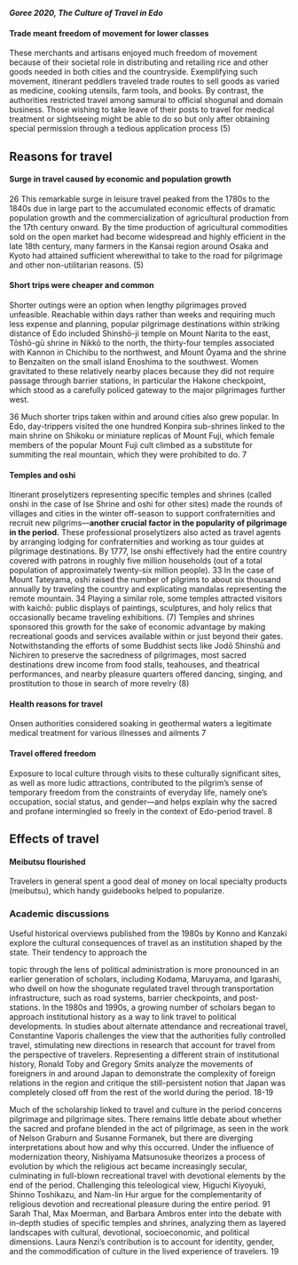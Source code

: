 ***Goree 2020, The Culture of Travel in Edo***


#### Trade meant freedom of movement for lower classes
These merchants and artisans enjoyed much freedom of movement because of their societal role in distributing and retailing rice and other goods needed in both cities and the countryside. Exemplifying such movement, itinerant peddlers traveled trade routes to sell goods as varied as medicine, cooking utensils, farm tools, and books.  By contrast, the authorities restricted travel among samurai to official shogunal and domain business. Those wishing to take leave of their posts to travel for medical treatment or sightseeing might be able to do so but only after obtaining special permission through a tedious application process (5)

## Reasons for travel 
#### Surge in travel caused by economic and population growth 
26 This remarkable surge in leisure travel peaked from the 1780s to the 1840s due in large part to the accumulated economic effects of dramatic population growth and the commercialization of agricultural production from the 17th century onward. By the time production of agricultural commodities sold on the open market had become widespread and highly efficient in the late 18th century, many farmers in the Kansai region around Osaka and Kyoto had attained sufficient wherewithal to take to the road for pilgrimage and other non-utilitarian reasons. (5)
#### Short trips were cheaper and common
Shorter outings were an option when lengthy pilgrimages proved unfeasible. Reachable within days rather than weeks and requiring much less expense and planning, popular pilgrimage destinations within striking distance of Edo included Shinshō-ji temple on Mount Narita to the east, Tōshō-gū shrine in Nikkō to the north, the thirty-four temples associated with Kannon in Chichibu to the northwest, and Mount Ōyama and the shrine to Benzaiten on the small island Enoshima to the southwest. Women gravitated to these relatively nearby places because they did not require passage through barrier stations, in particular the Hakone checkpoint, which stood as a carefully policed gateway to the major pilgrimages further west.

36 Much shorter trips taken within and around cities also grew popular. In Edo, day-trippers visited the one hundred Konpira sub-shrines linked to the main shrine on Shikoku or miniature replicas of Mount Fuji, which female members of the popular Mount Fuji cult climbed as a substitute for summiting the real mountain, which they were prohibited to do. 7

#### Temples and oshi
Itinerant proselytizers representing specific temples and shrines (called onshi in the case of Ise Shrine and oshi for other sites) made the rounds of villages and cities in the winter off-season to support confraternities and recruit new pilgrims—**another crucial factor in the popularity of pilgrimage in the period.** These professional proselytizers also acted as travel agents by arranging lodging for confraternities and working as tour guides at pilgrimage destinations. By 1777, Ise onshi effectively had the entire country covered with patrons in roughly five million households (out of a total population of approximately twenty-six million people).
33 In the case of Mount Tateyama, oshi raised the number of pilgrims to about six thousand annually by traveling the country and explicating mandalas representing the remote mountain. 34 Playing a similar role, some temples attracted visitors with kaichō: public displays of paintings, sculptures, and holy relics that occasionally became traveling exhibitions. (7)
Temples and shrines sponsored this growth for the sake of economic advantage by making recreational goods and services available within or just beyond their gates. Notwithstanding the efforts of some Buddhist sects like Jodō Shinshū and Nichiren to preserve the sacredness of pilgrimages, most sacred destinations drew income from food stalls, teahouses, and theatrical performances, and nearby pleasure quarters offered dancing, singing, and prostitution to those in search of more revelry (8)
#### Health reasons for travel 
Onsen authorities considered soaking in geothermal waters a legitimate medical treatment for various illnesses and ailments 7

#### Travel offered freedom
Exposure to local culture through visits to these culturally significant sites, as well as more ludic attractions, contributed to the pilgrim’s sense of temporary freedom from the constraints of everyday life, namely one’s occupation, social status, and gender—and helps explain why the sacred and profane intermingled so freely in the context of Edo-period travel. 8

## Effects of travel
#### Meibutsu flourished
Travelers in general spent a good deal of money on local specialty products (meibutsu), which handy guidebooks helped to popularize.

### Academic discussions
Useful historical overviews published from the 1980s by Konno and Kanzaki explore the cultural consequences of travel as an institution shaped by the state. Their tendency to approach the

topic through the lens of political administration is more pronounced in an earlier generation of scholars, including Kodama, Maruyama, and Igarashi, who dwell on how the shogunate regulated travel through transportation infrastructure, such as road systems, barrier checkpoints, and post-stations. In the 1980s and 1990s, a growing number of scholars began to approach institutional history as a way to link travel to political developments. In studies about alternate attendance and recreational travel, Constantine Vaporis challenges the view that the authorities fully controlled travel, stimulating new directions in research that account for travel from the perspective of travelers. Representing a different strain of institutional history, Ronald Toby and Gregory Smits analyze the movements of foreigners in and around Japan to demonstrate the complexity of foreign relations in the region and critique the still-persistent notion that Japan was completely closed off from the rest of the world during the period. 18-19

Much of the scholarship linked to travel and culture in the period concerns pilgrimage and pilgrimage sites. There remains little debate about whether the sacred and profane blended in the act of pilgrimage, as seen in the work of Nelson Graburn and Susanne Formanek, but there are diverging interpretations about how and why this occurred. Under the influence of modernization theory, Nishiyama Matsunosuke theorizes a process of evolution by which the religious act became increasingly secular, culminating in full-blown recreational travel with devotional elements by the end of the period. Challenging this teleological view, Higuchi Kiyoyuki, Shinno Toshikazu, and Nam-lin Hur argue for the complementarity of religious devotion and recreational pleasure during the entire period. 91 Sarah Thal, Max Moerman, and Barbara Ambros enter into the debate with in-depth studies of specific temples and shrines, analyzing them as layered landscapes with cultural, devotional, socioeconomic, and political dimensions. Laura Nenzi’s contribution is to account for identity, gender, and the commodification of culture in the lived experience of travelers. 19